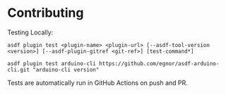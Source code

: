 # Contributing

Testing Locally:

```shell
asdf plugin test <plugin-name> <plugin-url> [--asdf-tool-version <version>] [--asdf-plugin-gitref <git-ref>] [test-command*]

asdf plugin test arduino-cli https://github.com/egnor/asdf-arduino-cli.git "arduino-cli version"
```

Tests are automatically run in GitHub Actions on push and PR.
